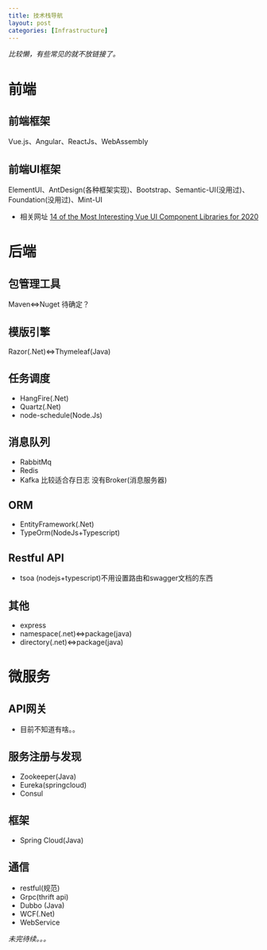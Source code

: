 ```yaml
---
title: 技术栈导航
layout: post
categories: [Infrastructure]
---
```


*比较懒，有些常见的就不放链接了。*
# 前端
## 前端框架
Vue.js、Angular、ReactJs、WebAssembly
## 前端UI框架
ElementUI、AntDesign(各种框架实现)、Bootstrap、Semantic-UI(没用过)、Foundation(没用过)、Mint-UI

* 相关网址
[14 of the Most Interesting Vue UI Component Libraries for 2020](https://www.codeinwp.com/blog/vue-ui-component-libraries/)

# 后端
## 包管理工具
Maven<=>Nuget 待确定？
## 模版引擎
Razor(.Net)<=>Thymeleaf(Java)

## 任务调度
* HangFire(.Net)
* Quartz(.Net)
* node-schedule(Node.Js)

## 消息队列
* RabbitMq
* Redis
* Kafka 比较适合存日志 没有Broker(消息服务器)

## ORM
* EntityFramework(.Net)
* TypeOrm(NodeJs+Typescript)

## Restful API
* tsoa (nodejs+typescript)不用设置路由和swagger文档的东西

## 其他
* express 
* namespace(.net)<=>package(java)
* directory(.net)<=>package(java)
# 微服务
## API网关
* 目前不知道有啥。。

## 服务注册与发现
* Zookeeper(Java)
* Eureka(springcloud)
* Consul

## 框架
* Spring Cloud(Java)

## 通信
* restful(规范)
* Grpc(thrift api)
* Dubbo (Java)
* WCF(.Net)
* WebService

*未完待续。。。*